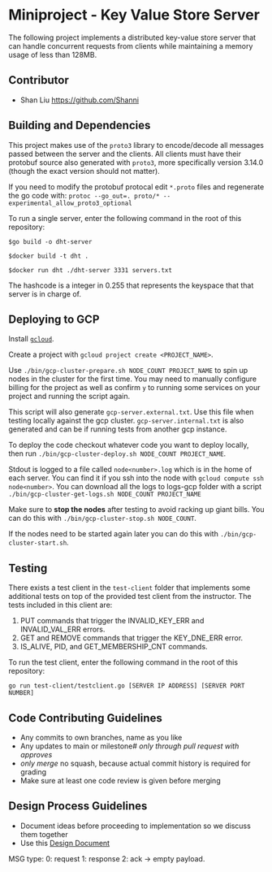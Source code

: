 # Miniproject - Key Value Store Server
The following project implements a distributed key-value store server that can handle concurrent requests from clients while maintaining a memory usage of less than 128MB.

## Contributor
- Shan Liu https://github.com/Shanni

## Building and Dependencies
This project makes use of the `proto3` library to encode/decode all messages passed between the server and the clients. All clients must have their protobuf source also generated with `proto3`, more specifically version 3.14.0 (though the exact version should not matter).

If you need to modify the protobuf protocal edit `*.proto` files and regenerate
the go code with: `protoc --go_out=. proto/* --experimental_allow_proto3_optional`

To run a single server, enter the following command in the root of this repository:
```
$go build -o dht-server

$docker build -t dht .

$docker run dht ./dht-server 3331 servers.txt
```

The hashcode is a integer in 0.255 that represents the keyspace that that server
is in charge of.

## Deploying to GCP

Install [`gcloud`](https://cloud.google.com/sdk/docs/install#deb).

Create a project with `gcloud project create <PROJECT_NAME>`.

Use `./bin/gcp-cluster-prepare.sh NODE_COUNT PROJECT_NAME` to spin up nodes in the cluster for the first
time. You may need to manually configure billing for the project as well as
confirm `y` to running some services on your project and running the script
again.

This script will also generate `gcp-server.external.txt`. Use this file when
testing locally against the gcp cluster. `gcp-server.internal.txt` is also
generated and can be if running tests from another gcp instance.

To deploy the code checkout whatever code you want to deploy locally, then run
`./bin/gcp-cluster-deploy.sh NODE_COUNT PROJECT_NAME`.

Stdout is logged to a file called `node<number>.log` which is in the home
of each server. You can find it if you ssh into the node with `gcloud compute
ssh node<number>`. You can download all the logs to logs-gcp folder with a script
`./bin/gcp-cluster-get-logs.sh NODE_COUNT PROJECT_NAME`

Make sure to **stop the nodes** after testing to avoid racking up giant bills.
You can do this with `./bin/gcp-cluster-stop.sh NODE_COUNT`.

If the nodes need to be started again later you can do this with
`./bin/gcp-cluster-start.sh`.

## Testing
There exists a test client in the `test-client` folder that implements some additional tests on top of the provided test client from the instructor. The tests included in this client are:
1. PUT commands that trigger the INVALID_KEY_ERR and INVALID_VAL_ERR errors.
2. GET and REMOVE commands that trigger the KEY_DNE_ERR error.
3. IS_ALIVE, PID, and GET_MEMBERSHIP_CNT commands.

To run the test client, enter the following command in the root of this repository:
```
go run test-client/testclient.go [SERVER IP ADDRESS] [SERVER PORT NUMBER]
```

## Code Contributing Guidelines
* Any commits to own branches, name as you like
* Any updates to main or milestone# *only through pull request with approves*
* *only merge* no squash, because actual commit history is required for grading
* Make sure at least one code review is given before merging

## Design Process Guidelines
* Document ideas before proceeding to implementation so we discuss them together
* Use this [Design Document](https://docs.google.com/document/d/1OL3UIhUURG6v-UgW2-vABsq4bqgdIP5T1kH4QY9Bgm8/edit)

MSG type:
    0: request
    1: response
    2: ack -> empty payload.

